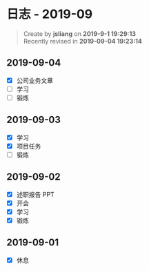 日志 - 2019-09
===

> Create by **jsliang** on **2019-9-1 19:29:13**  
> Recently revised in **2019-09-04 19:23:14**

## 2019-09-04

* [x] 公司业务文章
* [ ] 学习
* [ ] 锻炼

## 2019-09-03

* [x] 学习
* [x] 项目任务
* [ ] 锻炼

## 2019-09-02

* [x] 述职报告 PPT
* [x] 开会
* [x] 学习
* [x] 锻炼

## 2019-09-01

* [x] 休息